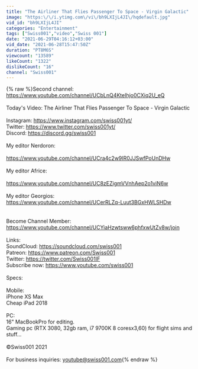 ```yaml
---
title: "The Airliner That Flies Passenger To Space - Virgin Galactic"
image: "https:\/\/i.ytimg.com\/vi\/bh9LXIjL4JI\/hqdefault.jpg"
vid_id: "bh9LXIjL4JI"
categories: "Entertainment"
tags: ["Swiss001","video","Swiss 001"]
date: "2021-06-29T04:16:12+03:00"
vid_date: "2021-06-28T15:47:50Z"
duration: "PT8M6S"
viewcount: "13589"
likeCount: "1322"
dislikeCount: "16"
channel: "Swiss001"
---
```

{% raw %}Second channel: <a rel="nofollow" target="blank" href="https://www.youtube.com/channel/UCbLnQ4KteIhjo0CXiq2U_eQ">https://www.youtube.com/channel/UCbLnQ4KteIhjo0CXiq2U_eQ</a><br /><br />Today's Video: The Airliner That Flies Passenger To Space - Virgin Galactic<br /><br />Instagram: <a rel="nofollow" target="blank" href="https://www.instagram.com/swiss001yt/">https://www.instagram.com/swiss001yt/</a><br />Twitter: <a rel="nofollow" target="blank" href="https://www.twitter.com/swiss001yt/">https://www.twitter.com/swiss001yt/</a><br />Discord: <a rel="nofollow" target="blank" href="https://discord.gg/swiss001">https://discord.gg/swiss001</a><br /><br />My editor Nerdoron:<br /><br /><a rel="nofollow" target="blank" href="https://www.youtube.com/channel/UCra4c2w9IR0JJSwfPoUnDHw">https://www.youtube.com/channel/UCra4c2w9IR0JJSwfPoUnDHw</a><br /><br />My editor Africe: <br /><br /><a rel="nofollow" target="blank" href="https://www.youtube.com/channel/UC8zEZigmVVnhAep2o1viN6w">https://www.youtube.com/channel/UC8zEZigmVVnhAep2o1viN6w</a><br /><br />My editor Georgios:<br /><a rel="nofollow" target="blank" href="https://www.youtube.com/channel/UCerRLZq-Luut3BGxHWLSHDw">https://www.youtube.com/channel/UCerRLZq-Luut3BGxHWLSHDw</a><br /><br /><br />Become Channel Member: <a rel="nofollow" target="blank" href="https://www.youtube.com/channel/UCYiaHzwtsww6phfxwUtZv8w/join">https://www.youtube.com/channel/UCYiaHzwtsww6phfxwUtZv8w/join</a><br /><br />Links:<br />SoundCloud: <a rel="nofollow" target="blank" href="https://soundcloud.com/swiss001">https://soundcloud.com/swiss001</a><br />Patreon: <a rel="nofollow" target="blank" href="https://www.patreon.com/Swiss001">https://www.patreon.com/Swiss001</a><br />Twitter: <a rel="nofollow" target="blank" href="https://twitter.com/Swiss001IF">https://twitter.com/Swiss001IF</a><br />Subscribe now: <a rel="nofollow" target="blank" href="https://www.youtube.com/swiss001">https://www.youtube.com/swiss001</a><br /><br />Specs:<br /><br />Mobile:<br />iPhone XS Max<br />Cheap iPad 2018<br /><br />PC: <br />16&quot; MacBookPro for editing.<br />Gaming pc (RTX 3080, 32gb ram, i7 9700K 8 coresx3,60) for flight sims and stuff...<br /><br />©Swiss001 2021<br /><br />For business inquiries: youtube@swiss001.com{% endraw %}
